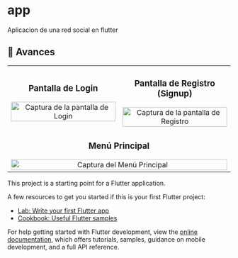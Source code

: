 # app

Aplicacion de una red social en flutter

## 📸 Avances 
<table width="100%">
  <tr>
    <td width="50%" align="center">
      <h3>Pantalla de Login</h3>
      <img src="https://github.com/user-attachments/assets/ec5fdf71-6c46-4d2f-b91c-32f34aff599a" 
           alt="Captura de la pantalla de Login" 
           style="width:100%; max-width: 350px;">
    </td>
    <td width="50%" align="center">
      <h3>Pantalla de Registro (Signup)</h3>
      <img src="https://github.com/user-attachments/assets/954aa24a-403d-4509-8f24-52f576a15c8a" 
           alt="Captura de la pantalla de Registro" 
           style="width:100%; max-width: 350px;">
    </td>
  </tr>
  
  <tr>
    <td colspan="2" align="center">
      <h3>Menú Principal</h3>
      <img src="https://github.com/user-attachments/assets/0466f0cb-2e92-4583-ac20-0f731fba1094" 
           alt="Captura del Menú Principal" 
           style="width:100%; max-width: 600px;"> 
    </td>
  </tr>
</table>



This project is a starting point for a Flutter application.

A few resources to get you started if this is your first Flutter project:

- [Lab: Write your first Flutter app](https://docs.flutter.dev/get-started/codelab)
- [Cookbook: Useful Flutter samples](https://docs.flutter.dev/cookbook)

For help getting started with Flutter development, view the
[online documentation](https://docs.flutter.dev/), which offers tutorials,
samples, guidance on mobile development, and a full API reference.
